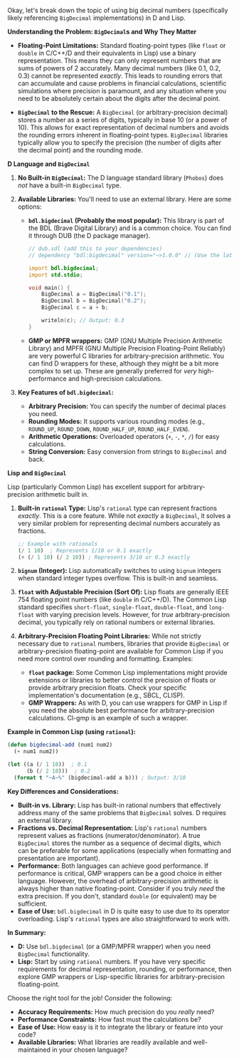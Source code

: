Okay, let's break down the topic of using big decimal numbers (specifically likely referencing `BigDecimal` implementations) in D and Lisp.

**Understanding the Problem: `BigDecimal`s and Why They Matter**

* **Floating-Point Limitations:** Standard floating-point types (like `float` or `double` in C/C++/D and their equivalents in Lisp) use a binary representation. This means they can only represent numbers that are sums of powers of 2 accurately. Many decimal numbers (like 0.1, 0.2, 0.3) cannot be represented *exactly*. This leads to rounding errors that can accumulate and cause problems in financial calculations, scientific simulations where precision is paramount, and any situation where you need to be absolutely certain about the digits after the decimal point.

* **`BigDecimal` to the Rescue:**  A `BigDecimal` (or arbitrary-precision decimal) stores a number as a series of digits, typically in base 10 (or a power of 10). This allows for exact representation of decimal numbers and avoids the rounding errors inherent in floating-point types.  `BigDecimal` libraries typically allow you to specify the precision (the number of digits after the decimal point) and the rounding mode.

**D Language and `BigDecimal`**

1. **No Built-in `BigDecimal`:** The D language standard library (`Phobos`) does *not* have a built-in `BigDecimal` type.

2. **Available Libraries:**  You'll need to use an external library. Here are some options:

   * **`bdl.bigdecimal` (Probably the most popular):** This library is part of the BDL (Brave Digital Library) and is a common choice. You can find it through DUB (the D package manager).

     ```d
     // dub.sdl (add this to your dependencies)
     // dependency "bdl:bigdecimal" version="~>1.0.0" // (Use the latest version)

     import bdl.bigdecimal;
     import std.stdio;

     void main() {
         BigDecimal a = BigDecimal("0.1");
         BigDecimal b = BigDecimal("0.2");
         BigDecimal c = a + b;

         writeln(c); // Output: 0.3
     }
     ```

   * **GMP or MPFR wrappers:** GMP (GNU Multiple Precision Arithmetic Library) and MPFR (GNU Multiple Precision Floating-Point Reliably) are very powerful C libraries for arbitrary-precision arithmetic.  You can find D wrappers for these, although they might be a bit more complex to set up. These are generally preferred for *very* high-performance and high-precision calculations.

3. **Key Features of `bdl.bigdecimal`:**

   * **Arbitrary Precision:** You can specify the number of decimal places you need.
   * **Rounding Modes:**  It supports various rounding modes (e.g., `ROUND_UP`, `ROUND_DOWN`, `ROUND_HALF_UP`, `ROUND_HALF_EVEN`).
   * **Arithmetic Operations:** Overloaded operators (`+`, `-`, `*`, `/`) for easy calculations.
   * **String Conversion:**  Easy conversion from strings to `BigDecimal` and back.

**Lisp and `BigDecimal`**

Lisp (particularly Common Lisp) has excellent support for arbitrary-precision arithmetic built in.

1. **Built-in `rational` Type:** Lisp's `rational` type can represent fractions *exactly*.  This is a core feature.  While not *exactly* a `BigDecimal`, it solves a very similar problem for representing decimal numbers accurately as fractions.

   ```lisp
   ;; Example with rationals
   (/ 1 10)  ; Represents 1/10 or 0.1 exactly
   (+ (/ 1 10) (/ 2 10)) ; Represents 3/10 or 0.3 exactly
   ```

2. **`bignum` (Integer):** Lisp automatically switches to using `bignum` integers when standard integer types overflow.  This is built-in and seamless.

3. **`float` with Adjustable Precision (Sort Of):** Lisp floats are generally IEEE 754 floating point numbers (like `double` in C/C++/D).  The Common Lisp standard specifies `short-float`, `single-float`, `double-float`, and `long-float` with varying precision levels.  However, for *true* arbitrary-precision decimal, you typically rely on rational numbers or external libraries.

4. **Arbitrary-Precision Floating Point Libraries:** While not strictly necessary due to `rational` numbers, libraries that provide `BigDecimal` or arbitrary-precision floating-point are available for Common Lisp if you need more control over rounding and formatting.  Examples:

   * **`float` package:**  Some Common Lisp implementations might provide extensions or libraries to better control the precision of floats or provide arbitrary precision floats. Check your specific implementation's documentation (e.g., SBCL, CLISP).
   * **GMP Wrappers:**  As with D, you can use wrappers for GMP in Lisp if you need the absolute best performance for arbitrary-precision calculations.  Cl-gmp is an example of such a wrapper.

**Example in Common Lisp (using `rational`):**

```lisp
(defun bigdecimal-add (num1 num2)
  (+ num1 num2))

(let ((a (/ 1 10))  ; 0.1
      (b (/ 2 10)))  ; 0.2
  (format t "~A~%" (bigdecimal-add a b))) ; Output: 3/10
```

**Key Differences and Considerations:**

* **Built-in vs. Library:** Lisp has built-in rational numbers that effectively address many of the same problems that `BigDecimal` solves. D requires an external library.
* **Fractions vs. Decimal Representation:** Lisp's `rational` numbers represent values as fractions (numerator/denominator). A true `BigDecimal` stores the number as a sequence of decimal digits, which can be preferable for some applications (especially when formatting and presentation are important).
* **Performance:** Both languages can achieve good performance. If performance is critical, GMP wrappers can be a good choice in either language.  However, the overhead of arbitrary-precision arithmetic is always higher than native floating-point.  Consider if you truly *need* the extra precision.  If you don't, standard `double` (or equivalent) may be sufficient.
* **Ease of Use:** `bdl.bigdecimal` in D is quite easy to use due to its operator overloading.  Lisp's `rational` types are also straightforward to work with.

**In Summary:**

* **D:** Use `bdl.bigdecimal` (or a GMP/MPFR wrapper) when you need `BigDecimal` functionality.
* **Lisp:** Start by using `rational` numbers. If you have very specific requirements for decimal representation, rounding, or performance, then explore GMP wrappers or Lisp-specific libraries for arbitrary-precision floating-point.

Choose the right tool for the job!  Consider the following:

* **Accuracy Requirements:** How much precision do you *really* need?
* **Performance Constraints:** How fast must the calculations be?
* **Ease of Use:** How easy is it to integrate the library or feature into your code?
* **Available Libraries:** What libraries are readily available and well-maintained in your chosen language?

